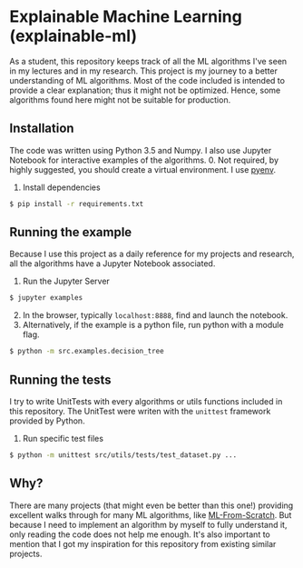 # Explainable Machine Learning (explainable-ml)
As a student, this repository keeps track of all the ML algorithms I've seen in my lectures and in my research.
This project is my journey to a better understanding of ML algorithms.
Most of the code included is intended to provide a clear explanation; thus it might not be optimized. Hence, some algorithms found here might not be suitable for production.

## Installation
The code was written using Python 3.5 and Numpy. I also use Jupyter Notebook for interactive examples of the algorithms.
0. Not required, by highly suggested, you should create a virtual environment. I use [pyenv](https://github.com/pyenv/pyenv).
1. Install dependencies
```bash
$ pip install -r requirements.txt
```

## Running the example
Because I use this project as a daily reference for my projects and research, all the algorithms have a Jupyter Notebook associated.
1. Run the Jupyter Server
```bash
$ jupyter examples
```
2. In the browser, typically `localhost:8888`, find and launch the notebook.
3. Alternatively, if the example is a python file, run python with a module flag.
```bash
$ python -m src.examples.decision_tree
```

## Running the tests
I try to write UnitTests with every algorithms or utils functions included in this repository.
The UnitTest were writen with the `unittest` framework provided by Python.
1. Run specific test files
```bash
$ python -m unittest src/utils/tests/test_dataset.py ...
```

## Why?
There are many projects (that might even be better than this one!) providing excellent walks through for many ML algorithms, like [ML-From-Scratch](https://github.com/eriklindernoren/ML-From-Scratch).
But because I need to implement an algorithm by myself to fully understand it, only reading the code does not help me enough. 
It's also important to mention that I got my inspiration for this repository from existing similar projects.
